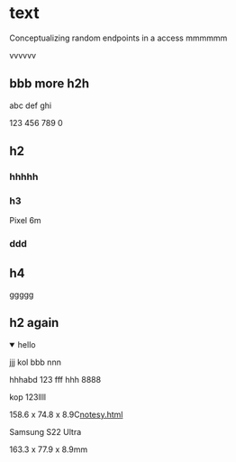 # text

Conceptualizing random endpoints in a access mmmmmm

vvvvvv

## bbb more h2h

abc def ghi

123 456 789 0

## h2

### hhhhh

### h3

Pixel 6m

### ddd

## h4 

ggggg

## h2 again



<details open=""><p></p><p></p><summary>hello</summary>jjj kol bbb nnn<br><p></p><p>hhhabd 123 fff hhh 8888</p><p>kop 123llll</p><p></p></details>



158\.6 x 74.8 x 8.9C[notesy.html](<file:///C:/Users/tarmo/OneDrive/Documents/GitHub/theo-armour-2023/apps/notesy/2023-04-10/notesy.html>)

Samsung S22 Ultra

163\.3 x 77.9 x 8.9mm

